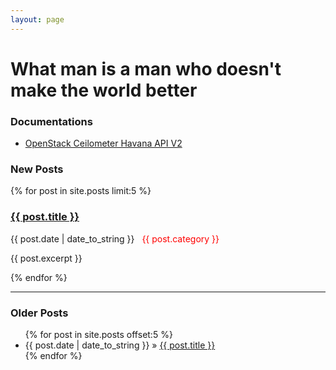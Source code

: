 ```yaml
---
layout: page
---
```

# What man is a man who doesn't make the world better

<h3>Documentations</h3>
<ul>
  <li><a href="./assets/doc/ceilometer-havana-api-v2.html">OpenStack Ceilometer Havana API V2</a></li>
</ul>

<h3>New Posts</h3>
{% for post in site.posts limit:5 %}
<div>
    <p><a href="{{ post.url }}"><h3>{{ post.title }}</h3></a></p>
    <p>
      <span>{{ post.date | date_to_string }}</span>&nbsp;&nbsp;
      <span style="color:red">{{ post.category }}</span>
    </p>
    <p>{{ post.excerpt }}</p>
</div>
{% endfor %}

<hr />
<h3>Older Posts</h3>
<ul>
  {% for post in site.posts offset:5 %}
    <li>
      <span>{{ post.date | date_to_string }}</span> &raquo;
      <a href="{{ post.url }}">{{ post.title }}</a>
    </li>
  {% endfor %}
</ul>
